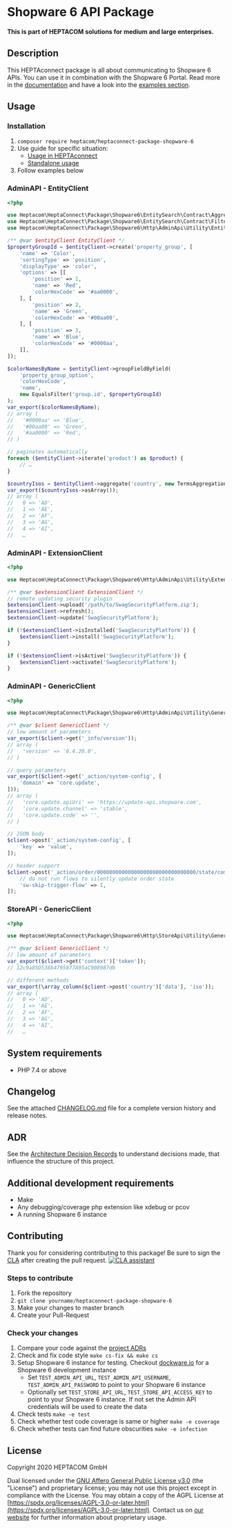 # Shopware 6 API Package
#### This is part of HEPTACOM solutions for medium and large enterprises.

## Description

This HEPTAconnect package is all about communicating to Shopware 6 APIs.
You can use it in combination with the Shopware 6 Portal.
Read more in the [documentation](https://heptaconnect.io/) and have a look into the [examples section](./docs/examples).

## Usage

### Installation

1. `composer require heptacom/heptaconnect-package-shopware-6`
2. Use guide for specific situation:
   * [Usage in HEPTAconnect](docs/examples/use-package-in-portal.md)
   * [Standalone usage](docs/examples/use-package-without-framework.md)
3. Follow examples below


### AdminAPI - EntityClient

```php
<?php

use Heptacom\HeptaConnect\Package\Shopware6\EntitySearch\Contract\Aggregation\TermsAggregation;
use Heptacom\HeptaConnect\Package\Shopware6\EntitySearch\Contract\Filter\EqualsFilter;
use Heptacom\HeptaConnect\Package\Shopware6\Http\AdminApi\Utility\EntityClient;

/** @var $entityClient EntityClient */
$propertyGroupId = $entityClient->create('property_group', [
    'name' => 'Color',
    'sortingType' => 'position',
    'displayType' => 'color',
    'options' => [[
        'position' => 1,
        'name' => 'Red',
        'colorHexCode' => '#aa0000',
    ], [
        'position' => 2,
        'name' => 'Green',
        'colorHexCode' => '#00aa00',
    ], [
        'position' => 3,
        'name' => 'Blue',
        'colorHexCode' => '#0000aa',
    ]],
]);

$colorNamesByName = $entityClient->groupFieldByField(
    'property_group_option',
    'colorHexCode',
    'name',
    new EqualsFilter('group.id', $propertyGroupId)
);
var_export($colorNamesByName);
// array (
//   '#0000aa' => 'Blue',
//   '#00aa00' => 'Green',
//   '#aa0000' => 'Red',
// )

// paginates automatically
foreach ($entityClient->iterate('product') as $product) {
    // …
}

$countryIsos = $entityClient->aggregate('country', new TermsAggregation('countries', 'iso'))->buckets->getKeys();
var_export($countryIsos->asArray());
// array (
//   0 => 'AD',
//   1 => 'AE',
//   2 => 'AF',
//   3 => 'AG',
//   4 => 'AI',
//   …
```


### AdminAPI - ExtensionClient

```php
<?php

use Heptacom\HeptaConnect\Package\Shopware6\Http\AdminApi\Utility\ExtensionClient;

/** @var $extensionClient ExtensionClient */
// remote updating security plugin
$extensionClient->upload('/path/to/SwagSecurityPlatform.zip');
$extensionClient->refresh();
$extensionClient->update('SwagSecurityPlatform');

if (!$extensionClient->isInstalled('SwagSecurityPlatform')) {
    $extensionClient->install('SwagSecurityPlatform');
}

if (!$extensionClient->isActive('SwagSecurityPlatform')) {
    $extensionClient->activate('SwagSecurityPlatform');
}
```


### AdminAPI - GenericClient

```php
<?php

use Heptacom\HeptaConnect\Package\Shopware6\Http\AdminApi\Utility\GenericClient;

/** @var $client GenericClient */
// low amount of parameters
var_export($client->get('_info/version'));
// array (
//   'version' => '6.4.20.0',
// )

// query parameters
var_export($client->get('_action/system-config', [
    'domain' => 'core.update',
]));
// array (
//   'core.update.apiUri' => 'https://update-api.shopware.com',
//   'core.update.channel' => 'stable',
//   'core.update.code' => '',
// )

// JSON body
$client->post('_action/system-config', [
    'key' => 'value',
]);

// header support
$client->post('_action/order/00000000000000000000000000000000/state/complete', [], [], [
    // do not run flows to silently update order state
    'sw-skip-trigger-flow' => 1,
]);
```


### StoreAPI - GenericClient

```php
<?php

use Heptacom\HeptaConnect\Package\Shopware6\Http\StoreApi\Utility\GenericClient;

/** @var $client GenericClient */
// low amount of parameters
var_export($client->get('context')['token']);
// 12c9a85D538b4795877A95aC908987db

// different methods
var_export(\array_column($client->post('country')['data'], 'iso'));
// array (
//   0 => 'AD',
//   1 => 'AE',
//   2 => 'AF',
//   3 => 'AG',
//   4 => 'AI',
//   …
```


## System requirements

* PHP 7.4 or above


## Changelog

See the attached [CHANGELOG.md](./CHANGELOG.md) file for a complete version history and release notes.


## ADR

See the [Architecture Decision Records](./docs/adr/) to understand decisions made, that influence the structure of this project.


## Additional development requirements

* Make
* Any debugging/coverage php extension like xdebug or pcov
* A running Shopware 6 instance


## Contributing

Thank you for considering contributing to this package! Be sure to sign the [CLA](./CLA.md) after creating the pull request. [![CLA assistant](https://cla-assistant.io/readme/badge/HEPTACOM/heptaconnect-repo-base)](https://cla-assistant.io/HEPTACOM/heptaconnect-package-shopware-6)


### Steps to contribute

1. Fork the repository
2. `git clone yourname/heptaconnect-package-shopware-6`
3. Make your changes to master branch
4. Create your Pull-Request


### Check your changes

1. Compare your code against the [project ADRs](#adr)
2. Check and fix code style `make cs-fix && make cs`
3. Setup Shopware 6 instance for testing. Checkout [dockware.io](https://dockware.io) for a Shopware 6 development instance
   * Set `TEST_ADMIN_API_URL`, `TEST_ADMIN_API_USERNAME`, `TEST_ADMIN_API_PASSWORD` to point to your Shopware 6 instance 
   * Optionally set `TEST_STORE_API_URL`, `TEST_STORE_API_ACCESS_KEY` to point to your Shopware 6 instance. If not set the Admin API credentials will be used to create the data 
4. Check tests `make -e test`
5. Check whether test code coverage is same or higher `make -e coverage`
6. Check whether tests can find future obscurities `make -e infection`


## License

Copyright 2020 HEPTACOM GmbH

Dual licensed under the [GNU Affero General Public License v3.0](./LICENSE.md) (the "License") and proprietary license; you may not use this project except in compliance with the License.
You may obtain a copy of the AGPL License at [https://spdx.org/licenses/AGPL-3.0-or-later.html](https://spdx.org/licenses/AGPL-3.0-or-later.html).
Contact us on [our website](https://www.heptacom.de) for further information about proprietary usage.
